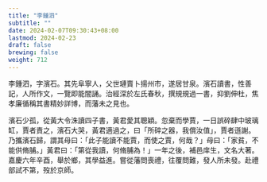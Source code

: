 ```yaml
---
title: "李鍾泗"
subtitle: ""
date: 2024-02-07T09:30:43+08:00
lastmod: 2024-02-23
draft: false
brewing: false
weight: 712
---
```



李鍾泗，字濱石。其先阜寧人，父世璉賣卜揚州市，遂居甘泉。濱石讀書，性善記，人所作文，一覽即能闇誦。治經深於左氏春秋，撰規規過一書，抑劉伸杜，焦孝廉循稱其書精妙詳博，而藩未之見也。

濱石少孤，從黃大令洙讀四子書，黃君愛其聰穎。忽棄而學賈，一日誤碎肆中玻璃缸，賈者責之，濱石大哭，黃君適過之，曰「所碎之器，我償汝值」，賈者遜謝。乃攜濱石歸，謂其母曰：「此子能讀不能賈，而使之賈，何哉？」母曰：「家貧，不能供脩脯。」黃君曰：「第從我讀，何脩脯為！」一年之後，補邑庠生，文名大著。嘉慶六年辛酉，舉於鄉，其學益進。嘗從藩問喪禮，往覆問難，發人所未發。赴禮部試不第，歿於京師。